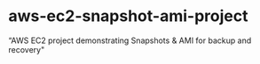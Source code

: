 # aws-ec2-snapshot-ami-project
“AWS EC2 project demonstrating Snapshots &amp; AMI for backup and recovery"

